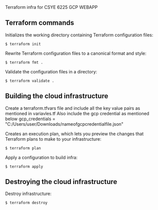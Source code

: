 Terraform infra for CSYE 6225 GCP WEBAPP
## Terraform commands

  Initializes the working directory containing Terraform configuration files:

```console
$ terraform init
```

  Rewrite Terraform configuration files to a canonical format and style:

```console
$ terraform fmt .
```

  Validate the configuration files in a directory:

```console
$ terraform validate .
```

## Building the cloud infrastructure

  Create a terraform.tfvars file and include all the key value pairs as mentioned in variavles.tf
  Also include the gcp credential as mentioned below
  gcp_credentials = "C:/Users/user/Downloads/nameofgcpcredentialfile.json"

   Creates an execution plan, which lets you preview the changes that Terraform plans to make to your infrastructure:

```console
$ terraform plan
```

   Apply a configuration to build infra:

```console
$ terraform apply
```

## Destroying the cloud infrastructure

   Destroy infrastructure:

```console
$ terraform destroy
```